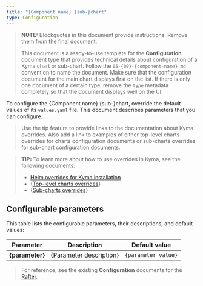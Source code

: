 ```yaml
---
title: "{Component name} {sub-}chart"
type: Configuration
---
```


>**NOTE:** Blockquotes in this document provide instructions. Remove them from the final document.
>
>This document is a ready-to-use template for the **Configuration** document type that provides technical details about configuration of a Kyma chart or sub-chart. Follow the `05-{00}-{component-name}.md` convention to name the document. Make sure that the configuration document for the main chart displays first on the list. If there is only one document of a certain type, remove the `type` metadata completely so that the document displays well on the UI.

To configure the {Component name} {sub-}chart, override the default values of its `values.yaml` file. This document describes parameters that you can configure.

>Use the tip feature to provide links to the documentation about Kyma overrides. Also add a link to examples of either top-level charts overrides for charts configuration documents or sub-charts overrides for sub-chart configuration documents.

>**TIP:** To learn more about how to use overrides in Kyma, see the following documents:
>* [Helm overrides for Kyma installation](/root/kyma/#configuration-helm-overrides-for-kyma-installation)
>* {[Top-level charts overrides](/root/kyma/#configuration-helm-overrides-for-kyma-installation-top-level-charts-overrides)}
>* {[Sub-charts overrides](/root/kyma/#configuration-helm-overrides-for-kyma-installation-sub-chart-overrides)}

## Configurable parameters

This table lists the configurable parameters, their descriptions, and default values:

| Parameter | Description | Default value |
|-----------|-------------|---------------|
| **{parameter}** | {Parameter description} | `{parameter value}` |

> For reference, see the existing **Configuration** documents for the [Rafter](https://kyma-project.io/docs/1.9/components/rafter/#configuration-configuration).

